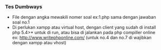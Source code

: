 ### Tes Dumbways

- File dengan angka mewakili nomer soal ex:1.php sama dengan jawaban soal no.1
- Di perlukan xampp atau virtual host, dengan client yang sudah di install php 5.4>* untuk di run, atau bisa di jalankan pada php compiller online ex: http://www.writephponline.com/ (untuk no.4 dan no.7 di wajibkan dengan xampp atau vhost)
